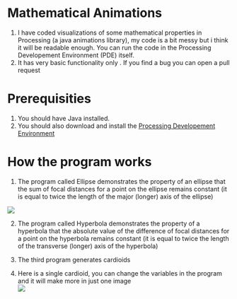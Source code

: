 # Mathematical Animations
1. I have coded visualizations of some mathematical properties in Processing (a java animations library), my code is a bit messy but i think it will be readable enough. You can run the code in the Processing Developement Environment (PDE) itself.  
2. It has very basic functionality only . If you find a bug you can open a pull request

# Prerequisities
1. You should have Java installed.
2. You should also download and install the [Processing Developement Environment](https://processing.org/)

# How the program works

1. The program called Ellipse demonstrates the property of an ellipse that the sum of focal distances for a point on the ellipse remains constant (it is equal to twice the length of the major (longer) axis of the ellipse)  

![](https://github.com/Divy1211/Math-Anims/hyperbola/diff.gif)

2. The program called Hyperbola demonstrates the property of a hyperbola that the absolute value of the difference of focal distances for a point on the hyperbola remains constant (it is equal to twice the length of the transverse (longer) axis of the hyperbola)

3. The third program generates cardioids  

4. Here is a single cardioid, you can change the variables in the program and it will make more in just one image  
![](https://github.com/Divy1211/Math-Anims/geometric_patterns/ex.gif)  
